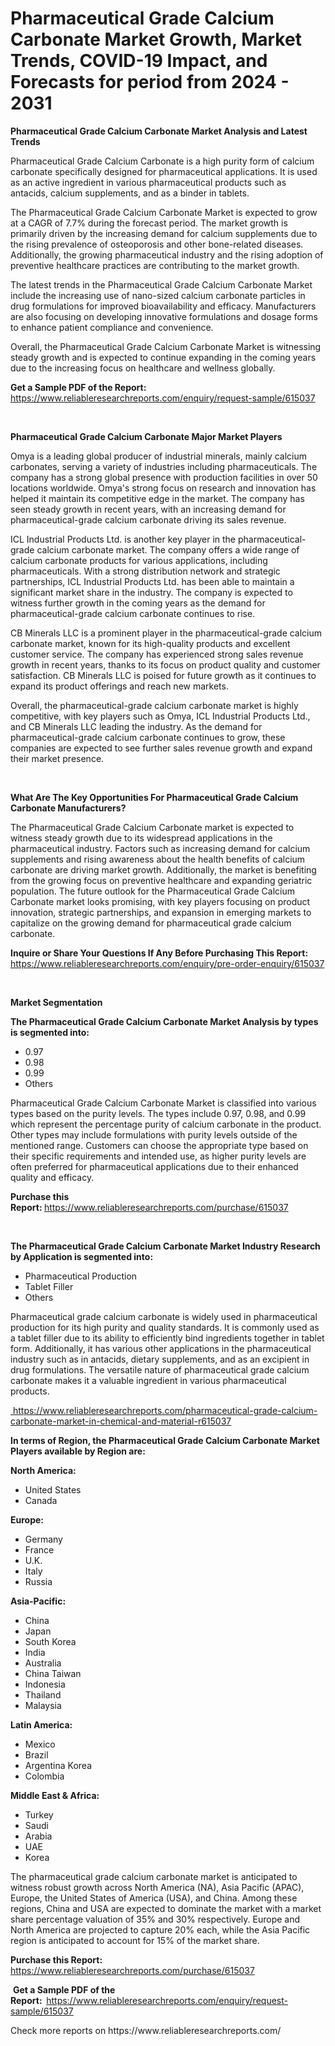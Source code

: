 <p><h1>Pharmaceutical Grade Calcium Carbonate Market Growth, Market Trends, COVID-19 Impact, and Forecasts for period from 2024 - 2031</h1></p><p><strong>Pharmaceutical Grade Calcium Carbonate Market Analysis and Latest Trends</strong></p>
<p><p>Pharmaceutical Grade Calcium Carbonate is a high purity form of calcium carbonate specifically designed for pharmaceutical applications. It is used as an active ingredient in various pharmaceutical products such as antacids, calcium supplements, and as a binder in tablets.</p><p>The Pharmaceutical Grade Calcium Carbonate Market is expected to grow at a CAGR of 7.7% during the forecast period. The market growth is primarily driven by the increasing demand for calcium supplements due to the rising prevalence of osteoporosis and other bone-related diseases. Additionally, the growing pharmaceutical industry and the rising adoption of preventive healthcare practices are contributing to the market growth.</p><p>The latest trends in the Pharmaceutical Grade Calcium Carbonate Market include the increasing use of nano-sized calcium carbonate particles in drug formulations for improved bioavailability and efficacy. Manufacturers are also focusing on developing innovative formulations and dosage forms to enhance patient compliance and convenience.</p><p>Overall, the Pharmaceutical Grade Calcium Carbonate Market is witnessing steady growth and is expected to continue expanding in the coming years due to the increasing focus on healthcare and wellness globally.</p></p>
<p><strong>Get a Sample PDF of the Report:&nbsp;</strong> <a href="https://www.reliableresearchreports.com/enquiry/request-sample/615037">https://www.reliableresearchreports.com/enquiry/request-sample/615037</a></p>
<p>&nbsp;</p>
<p><strong>Pharmaceutical Grade Calcium Carbonate Major Market Players</strong></p>
<p><p>Omya is a leading global producer of industrial minerals, mainly calcium carbonates, serving a variety of industries including pharmaceuticals. The company has a strong global presence with production facilities in over 50 locations worldwide. Omya's strong focus on research and innovation has helped it maintain its competitive edge in the market. The company has seen steady growth in recent years, with an increasing demand for pharmaceutical-grade calcium carbonate driving its sales revenue.</p><p>ICL Industrial Products Ltd. is another key player in the pharmaceutical-grade calcium carbonate market. The company offers a wide range of calcium carbonate products for various applications, including pharmaceuticals. With a strong distribution network and strategic partnerships, ICL Industrial Products Ltd. has been able to maintain a significant market share in the industry. The company is expected to witness further growth in the coming years as the demand for pharmaceutical-grade calcium carbonate continues to rise.</p><p>CB Minerals LLC is a prominent player in the pharmaceutical-grade calcium carbonate market, known for its high-quality products and excellent customer service. The company has experienced strong sales revenue growth in recent years, thanks to its focus on product quality and customer satisfaction. CB Minerals LLC is poised for future growth as it continues to expand its product offerings and reach new markets.</p><p>Overall, the pharmaceutical-grade calcium carbonate market is highly competitive, with key players such as Omya, ICL Industrial Products Ltd., and CB Minerals LLC leading the industry. As the demand for pharmaceutical-grade calcium carbonate continues to grow, these companies are expected to see further sales revenue growth and expand their market presence.</p></p>
<p>&nbsp;</p>
<p><strong>What Are The Key Opportunities For Pharmaceutical Grade Calcium Carbonate Manufacturers?</strong></p>
<p><p>The Pharmaceutical Grade Calcium Carbonate market is expected to witness steady growth due to its widespread applications in the pharmaceutical industry. Factors such as increasing demand for calcium supplements and rising awareness about the health benefits of calcium carbonate are driving market growth. Additionally, the market is benefiting from the growing focus on preventive healthcare and expanding geriatric population. The future outlook for the Pharmaceutical Grade Calcium Carbonate market looks promising, with key players focusing on product innovation, strategic partnerships, and expansion in emerging markets to capitalize on the growing demand for pharmaceutical grade calcium carbonate.</p></p>
<p><strong>Inquire or Share Your Questions If Any Before Purchasing This Report:</strong> <a href="https://www.reliableresearchreports.com/enquiry/pre-order-enquiry/615037">https://www.reliableresearchreports.com/enquiry/pre-order-enquiry/615037</a></p>
<p>&nbsp;</p>
<p><strong>Market Segmentation</strong></p>
<p><strong>The Pharmaceutical Grade Calcium Carbonate Market Analysis by types is segmented into:</strong></p>
<p><ul><li>0.97</li><li>0.98</li><li>0.99</li><li>Others</li></ul></p>
<p><p>Pharmaceutical Grade Calcium Carbonate Market is classified into various types based on the purity levels. The types include 0.97, 0.98, and 0.99 which represent the percentage purity of calcium carbonate in the product. Other types may include formulations with purity levels outside of the mentioned range. Customers can choose the appropriate type based on their specific requirements and intended use, as higher purity levels are often preferred for pharmaceutical applications due to their enhanced quality and efficacy.</p></p>
<p><strong>Purchase this Report:&nbsp;</strong><a href="https://www.reliableresearchreports.com/purchase/615037">https://www.reliableresearchreports.com/purchase/615037</a></p>
<p>&nbsp;</p>
<p><strong>The Pharmaceutical Grade Calcium Carbonate Market Industry Research by Application is segmented into:</strong></p>
<p><ul><li>Pharmaceutical Production</li><li>Tablet Filler</li><li>Others</li></ul></p>
<p><p>Pharmaceutical grade calcium carbonate is widely used in pharmaceutical production for its high purity and quality standards. It is commonly used as a tablet filler due to its ability to efficiently bind ingredients together in tablet form. Additionally, it has various other applications in the pharmaceutical industry such as in antacids, dietary supplements, and as an excipient in drug formulations. The versatile nature of pharmaceutical grade calcium carbonate makes it a valuable ingredient in various pharmaceutical products.</p></p>
<p><a href="https://www.reliableresearchreports.com/pharmaceutical-grade-calcium-carbonate-market-in-chemical-and-material-r615037">&nbsp;https://www.reliableresearchreports.com/pharmaceutical-grade-calcium-carbonate-market-in-chemical-and-material-r615037</a></p>
<p><strong>In terms of Region, the Pharmaceutical Grade Calcium Carbonate Market Players available by Region are:</strong></p>
<p>
    <p> <strong> North America: </strong>
        <ul>
            <li>United States</li>
            <li>Canada</li>
        </ul>
        </p> 
    <p> <strong> Europe: </strong>
        <ul>
            <li>Germany</li>
            <li>France</li>
            <li>U.K.</li>
            <li>Italy</li>
            <li>Russia</li>
        </ul>
        </p> 
    <p> <strong> Asia-Pacific: </strong>
        <ul>
            <li>China</li>
            <li>Japan</li>
            <li>South Korea</li>
            <li>India</li>
            <li>Australia</li>
            <li>China Taiwan</li>
            <li>Indonesia</li>
            <li>Thailand</li>
            <li>Malaysia</li>
        </ul>
        </p> 
    <p> <strong> Latin America: </strong>
        <ul>
            <li>Mexico</li>
            <li>Brazil</li>
            <li>Argentina Korea</li>
            <li>Colombia</li>
        </ul>
        </p> 
    <p> <strong> Middle East & Africa: </strong>
        <ul>
            <li>Turkey</li>
            <li>Saudi</li>
            <li>Arabia</li>
            <li>UAE</li>
            <li>Korea</li>
        </ul>
    </p>
    </p>
<p><p>The pharmaceutical grade calcium carbonate market is anticipated to witness robust growth across North America (NA), Asia Pacific (APAC), Europe, the United States of America (USA), and China. Among these regions, China and USA are expected to dominate the market with a market share percentage valuation of 35% and 30% respectively. Europe and North America are projected to capture 20% each, while the Asia Pacific region is anticipated to account for 15% of the market share.</p></p>
<p><strong>Purchase this Report: </strong><a href="https://www.reliableresearchreports.com/purchase/615037">https://www.reliableresearchreports.com/purchase/615037</a></p>
<p>&nbsp;<strong>Get a Sample PDF of the Report:&nbsp;&nbsp;</strong><a href="https://www.reliableresearchreports.com/enquiry/request-sample/615037">https://www.reliableresearchreports.com/enquiry/request-sample/615037</a></p>
<p><strong></strong></p>
<p>Check more reports on https://www.reliableresearchreports.com/</p>